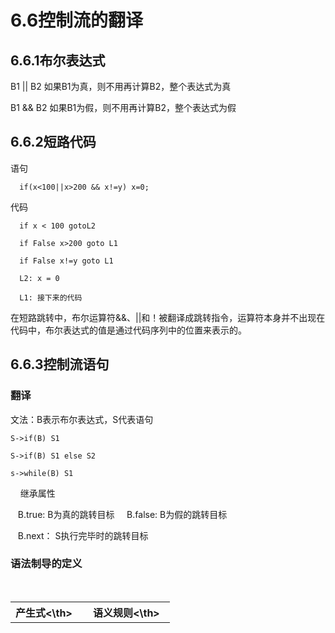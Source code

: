 # 6.6控制流的翻译
## 6.6.1布尔表达式
  B1 || B2 如果B1为真，则不用再计算B2，整个表达式为真
  
  B1 && B2 如果B1为假，则不用再计算B2，整个表达式为假

## 6.6.2短路代码
  语句
  
      if(x<100||x>200 && x!=y) x=0;
  代码
  
      if x < 100 gotoL2
      
      if False x>200 goto L1
      
      if False x!=y goto L1
     
      L2: x = 0
 
      L1: 接下来的代码
  
  在短路跳转中，布尔运算符&&、||和！被翻译成跳转指令，运算符本身并不出现在代码中，布尔表达式的值是通过代码序列中的位置来表示的。

## 6.6.3控制流语句
### 翻译
文法：B表示布尔表达式，S代表语句

    S->if(B) S1
    
    S->if(B) S1 else S2
    
    s->while(B) S1
    
继承属性

    B.true: B为真的跳转目标
    
    B.false: B为假的跳转目标
    
    B.next： S执行完毕时的跳转目标
    
### 语法制导的定义
<table>
  <tr>
    <th>产生式<\th>
    <th>语义规则<\th>
  </tr>
<table>
